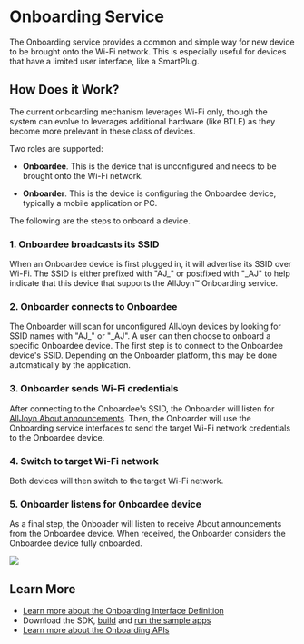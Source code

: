 # Onboarding Service

The Onboarding service provides a common and simple way for new device
to be brought onto the Wi-Fi network. This is especially useful for
devices that have a limited user interface, like a SmartPlug.

## How Does it Work?

The current onboarding mechanism leverages Wi-Fi only, though the system
can evolve to leverages additional hardware (like BTLE) as they become
more prelevant in these class of devices.

Two roles are supported:

* **Onboardee**. This is the device that is unconfigured and needs to be
  brought onto the Wi-Fi network.

* **Onboarder**. This is the device is configuring the Onboardee device,
  typically a mobile application or PC.

The following are the steps to onboard a device.

### 1. Onboardee broadcasts its SSID

When an Onboardee device is first plugged in, it will advertise its SSID
over Wi-Fi. The SSID is either prefixed with "AJ\_" or postfixed with "\_AJ"
to help indicate that this device that supports the AllJoyn&trade; Onboarding service.

### 2. Onboarder connects to Onboardee

The Onboarder will scan for unconfigured AllJoyn devices by looking for
SSID names with "AJ\_" or "\_AJ". A user can then choose to onboard a specific
Onboardee device. The first step is to connect to the Onboardee device's
SSID. Depending on the Onboarder platform, this may be done
automatically by the application.

### 3. Onboarder sends Wi-Fi credentials

After connecting to the Onboardee's SSID, the Onboarder will listen for
[AllJoyn About announcements][about-announcement]. Then, the Onboarder will
use the Onboarding service interfaces to send the target Wi-Fi network
credentials to the Onboardee device.

### 4. Switch to target Wi-Fi network

Both devices will then switch to the target Wi-Fi network.

### 5. Onboarder listens for Onboardee device

As a final step, the Onboader will listen to receive About announcements
from the Onboardee device. When received, the Onboarder considers
the Onboardee device fully onboarded.

![][onboarding-state-diagram]

[onboarding-state-diagram]: /files/learn/onboarding-state-diagram.png

## Learn More

* [Learn more about the Onboarding Interface Definition][onboarding-interface]
* Download the SDK, [build][build] and
  [run the sample apps][sample-apps]
* [Learn more about the Onboarding APIs][api-guide]

[about-announcement]: /learn/core/about-announcement
[onboarding-interface]: /learn/base-services/onboarding/interface
[build]: /develop/building
[sample-apps]: /develop/run-sample-apps/onboarding
[api-guide]: /develop/api-guide/onboarding

